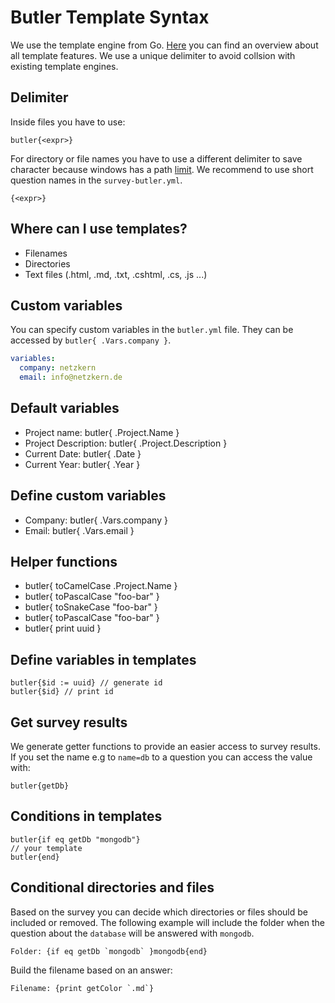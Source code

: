 # Butler Template Syntax

We use the template engine from Go. [Here](https://golang.org/pkg/text/template/) you can find an overview about all template features. We use a unique delimiter to avoid collsion with existing template engines.

## Delimiter

Inside files you have to use:
```
butler{<expr>} 
```
For directory or file names you have to use a different delimiter to save character because windows has a path [limit](https://msdn.microsoft.com/en-us/library/windows/desktop/aa365247(v=vs.85).aspx). We recommend to use short question names in the `survey-butler.yml`.
```
{<expr>} 
```


## Where can I use templates?
- Filenames
- Directories
- Text files (.html, .md, .txt, .cshtml, .cs, .js ...)

## Custom variables
You can specify custom variables in the `butler.yml` file. They can be accessed by `butler{ .Vars.company }`.

```yaml
variables:
  company: netzkern
  email: info@netzkern.de
```

## Default variables
- Project name: butler{ .Project.Name }
- Project Description: butler{ .Project.Description }
- Current Date: butler{ .Date }
- Current Year: butler{ .Year }

## Define custom variables
- Company: butler{ .Vars.company }
- Email: butler{ .Vars.email }

## Helper functions
- butler{ toCamelCase .Project.Name }
- butler{ toPascalCase "foo-bar" }
- butler{ toSnakeCase "foo-bar" }
- butler{ toPascalCase "foo-bar" }
- butler{ print uuid }

## Define variables in templates
```
butler{$id := uuid} // generate id
butler{$id} // print id
```

## Get survey results
We generate getter functions to provide an easier access to survey results. If you set the name e.g to `name=db` to a question you can access the value with:

```
butler{getDb}
```
## Conditions in templates
```
butler{if eq getDb "mongodb"}
// your template
butler{end}
```

## Conditional directories and files
Based on the survey you can decide which directories or files should be included or removed. The following example will include the folder when the question about the `database` will be answered with `mongodb`.
```
Folder: {if eq getDb `mongodb` }mongodb{end}
```
Build the filename based on an answer:
```
Filename: {print getColor `.md`}
```
